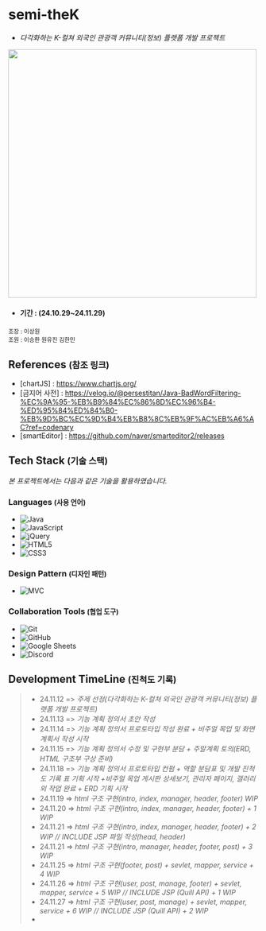 # <strong>semi-theK</strong> 
        
- <i>다각화하는 K-컬쳐 외국인 관광객 커뮤니티(정보) 플랫폼 개발 프로젝트</i>

<img src="https://cdn.discordapp.com/attachments/1306176259117813763/1306574917839491142/1.png?ex=67372a37&is=6735d8b7&hm=b8e5ef3451ccac985c715fde656a1ec2697bf72ceb91a3d9733a7b75b947993d&" width="500">

- ####  기간 : (24.10.29~24.11.29)

<small> 조장 : 이상원 </small>  
<small> 조원 : 이승환 원유진 김한민 </small>

## References  <small>(참조 링크)</small>  

- [chartJS] : https://www.chartjs.org/
- [금지어 사전] : https://velog.io/@persestitan/Java-BadWordFiltering-%EC%9A%95-%EB%B9%84%EC%86%8D%EC%96%B4-%ED%95%84%ED%84%B0-%EB%9D%BC%EC%9D%B4%EB%B8%8C%EB%9F%AC%EB%A6%AC?ref=codenary
- [smartEditor] : https://github.com/naver/smarteditor2/releases


## Tech Stack  <small>(기술 스택)</small>  

*본 프로젝트에서는 다음과 같은 기술을 활용하였습니다.*


### Languages  <small>(사용 언어)</small>

- ![Java](https://img.shields.io/badge/Java-FF0000?style=for-the-badge&logo=java&logoColor=white)
- ![JavaScript](https://img.shields.io/badge/JavaScript-F7DF1E?style=for-the-badge&logo=javascript&logoColor=black)
- ![jQuery](https://img.shields.io/badge/jQuery-0769AD?style=for-the-badge&logo=jquery&logoColor=white)
- ![HTML5](https://img.shields.io/badge/HTML5-E34F26?style=for-the-badge&logo=html5&logoColor=white)
- ![CSS3](https://img.shields.io/badge/CSS3-1572B6?style=for-the-badge&logo=css3&logoColor=white)



### Design Pattern  <small>(디자인 패턴)</small>

- ![MVC](https://img.shields.io/badge/MVC%20Pattern-0078D7?style=for-the-badge&logo=microsoft&logoColor=white)


### Collaboration Tools  <small>(협업 도구)</small>

- ![Git](https://img.shields.io/badge/Git-F05032?style=for-the-badge&logo=git&logoColor=white)
- ![GitHub](https://img.shields.io/badge/GitHub-181717?style=for-the-badge&logo=github&logoColor=white)
- ![Google Sheets](https://img.shields.io/badge/Google%20Sheets-0F9D58?style=for-the-badge&logo=googlesheets&logoColor=white)
- ![Discord](https://img.shields.io/badge/Discord-5865F2?style=for-the-badge&logo=discord&logoColor=white)


## **Development TimeLine** <small>(진척도 기록)</small>

> * 24.11.12 => *주제 선정(다각화하는 K-컬쳐 외국인 관광객 커뮤니티(정보) 플랫폼 개발 프로젝트)*
> * 24.11.13 => *기능 계획 정의서 초안 작성*
> * 24.11.14 => *기능 계획 정의서 프로토타입 작성 완료 + 비주얼 목업 및 화면계획서 작성 시작*
> * 24.11.15 => *기능 계획 정의서 수정 및 구현부 분담 + 주말계획 토의(ERD, HTML 구조부 구상 준비)*
> * 24.11.18 => *기능 계획 정의서 프로토타입 컨펌 + 역할 분담표 및 개발 진척도 기록 표 기획 시작 +비주얼 목업 게시판 상세보기, 관리자 페이지, 갤러리 외 작업 완료 + ERD 기획 시작*
> * 24.11.19 => *html 구조 구현(intro, index, manager, header, footer) WIP*
> * 24.11.20 => *html 구조 구현(intro, index, manager, header, footer) + 1 WIP*
> * 24.11.21 => *html 구조 구현(intro, index, manager, header, footer) + 2 WIP // INCLUDE JSP 파일 작성(head, header)*
> * 24.11.21 => *html 구조 구현(intro, manager, header, footer, post) + 3 WIP*
> * 24.11.25 => *html 구조 구현(footer, post) + sevlet, mapper, service + 4 WIP*
> * 24.11.26 => *html 구조 구현(user, post, manage, footer) + sevlet, mapper, service + 5 WIP // INCLUDE JSP (Quill API) + 1 WIP*
> * 24.11.27 => *html 구조 구현(user, post, manage) + sevlet, mapper, service + 6 WIP // INCLUDE JSP (Quill API) + 2 WIP*
> * 
